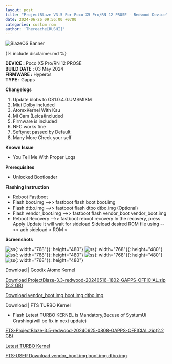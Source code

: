 ```yaml
---
layout: post
title: "ProjectBlaze V3.5 For Poco X5 Pro/RN 12 PROSE - Redwood Device"
date: 2024-06-26 09:56:00 +0700
categories: custom rom
author: 'Thereache[RUSHI]'
---
```

![BlazeOS Banner](/assets/images/banner/blazeos.jpg)

{% include disclaimer.md %}

**DEVICE :** Poco X5 Pro/RN 12 PROSE<br>
**BUILD DATE :** 03 May 2024<br>
**FIRMWARE :** Hyperos<br>
**TYPE :** Gapps

**Changelogs**
<ol>
    <li>Update blobs to OS1.0.4.0.UMSMIXM</li>
    <li>Miui Dolby included</li>
    <li>AtomxKernel With Ksu</li>
    <li>Mi Cam (Leica)included</li>
    <li>Firmware is included</li>
    <li>NFC works fine</li>
    <li>Seftynet passed by Default</li>
    <li>Many More Check your self</li>
</ol>

**Known Issue**
<ul>
    <li>You Tell Me With Proper Logs</li>
</ul>

**Prerequisites**
<ul>
    <li>Unlocked Bootloader</li>
</ul>

**Flashing Instruction**
<ul>
    <li>Reboot Fastboot</li>
    <li>Flash boot.img -->> fastboot flash boot boot.img</li>
    <li>Flash dtbo.img -->> fastboot flash dtbo dtbo.img (Optional)</li>
    <li>Flash vendor_boot.img -->> fastboot flash vendor_boot vendor_boot.img</li>
    <li>Reboot Recovery -->> fastboot reboot recovery In the recovery, press Apply Update It will wait for sideload Sideload desired ROM file using -->> adb sideload < ROM > </li>
</ul>

**Screenshots**

![ss](/assets/images/screenshots/jun26/IMG_20240626_091255_413.jpg){: width="768"}{: height="480"}
![ss](/assets/images/screenshots/jun26/IMG_20240626_091256_010.jpg){: width="768"}{: height="480"}
![ss](/assets/images/screenshots/jun26/IMG_20240626_091256_107.jpg){: width="768"}{: height="480"}
![ss](/assets/images/screenshots/jun26/IMG_20240626_091256_171.jpg){: width="768"}{: height="480"}
![ss](/assets/images/screenshots/jun26/IMG_20240626_091256_358.jpg){: width="768"}{: height="480"}


Download | Goodix Atomx Kernel

[Download ProjectBlaze-3.3-redwood-20240516-1802-GAPPS-OFFICIAL.zip (2.2 GB)][rom-links]


[Download vendor_boot.img,boot.img,dtbo.img][images]


[rom-links]: https://sourceforge.net/projects/projectblaze/files/redwood/V3.5/ProjectBlaze-3.5-redwood-20240625-1810-GAPPS-OFFICIAL.zip/download

[images]: https://sourceforge.net/projects/projectblaze/files/redwood/Images/


Download | FTS TURBO Kernel

<ul>
    <li>Flash Letest TURBO KERNEL is Mandatory,Becuse of SystumUi Crashing(will be fix in next update)</li>
</ul>


[FTS-ProjectBlaze-3.5-redwood-20240625-0808-GAPPS-OFFICIAL.zip(2.2 GB)][ftsdownload]


[Letest TURBO Kernel][turbokernel]


[FTS-USER Download vendor_boot.img,boot.img,dtbo.img][imagesForftsuser]


[ftsdownload]: https://sourceforge.net/projects/redwoodroms/files/fts/FTS-ProjectBlaze-3.5-redwood-20240625-0808-GAPPS-UNOFFICIAL.zip/download

[turbokernel]: https://telegram.me/garbageofreache/86

[imagesForftsuser]: https://sourceforge.net/projects/redwoodroms/files/fts/flashfiles/
